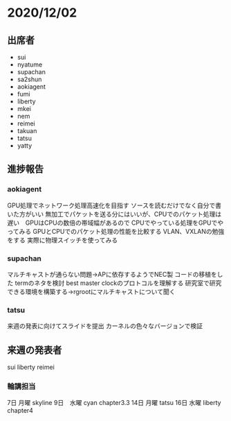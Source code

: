 # 2020/12/02
## 出席者  
- sui 
- nyatume  
- supachan  
- sa2shun  
- aokiagent
- fumi
- liberty
- mkei
- nem
- reimei
- takuan
- tatsu
- yatty
  
## 進捗報告  
### aokiagent  
GPU処理でネットワーク処理高速化を目指す
ソースを読むだけでなく自分で書いた方がいい
無加工でパケットを送る分にはいいが、CPUでのパケット処理は遅い　GPUはCPUの数倍の帯域幅があるので
CPUでやっている処理をGPUでやってみる
GPUとCPUでのパケット処理の性能を比較する
VLAN、VXLANの勉強をする
実際に物理スイッチを使ってみる


### supachan
マルチキャストが通らない問題→APに依存するようでNEC製
コードの移植をした
termのネタを検討
best master clockのプロトコルを理解する
研究室で研究できる環境を構築する→rgrootにマルチキャストについて聞く

### tatsu
来週の発表に向けてスライドを提出
カーネルの色々なバージョンで検証

  
## 来週の発表者  
sui 
liberty
reimei

### 輪講担当  
7日 月曜 skyline
9日　水曜 cyan chapter3.3
14日 月曜 tatsu
16日 水曜 liberty chapter4
